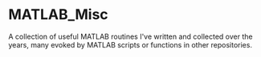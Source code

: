 # MATLAB_Misc
A collection of useful MATLAB routines I've written and collected over the years, many evoked by MATLAB scripts or functions in other repositories.
